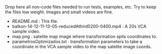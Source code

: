 Drop here all non-code files needed to run tests, examples, etc. Try to 
keep the files low weight. Images and small videos are fine.

 - README.md : This file.
 - balkon-14-12-11-13-05-reducedAthird0200-0400.mp4 : A 20s VCA sample 
 video.
 - map.png : satelite map image where transformation spits coordinates to.
 - parametrosOptimizados.txt : transformation parameters to take a 
 coordinate in the VCA sample video to the map satelite image coords.

